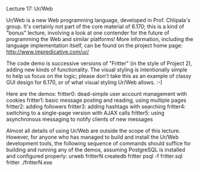 Lecture 17: Ur/Web

Ur/Web is a new Web programming language, developed in Prof. Chlipala's group.  It's certainly not part of the core material of 6.170; this is a kind of "bonus" lecture, involving a look at one contender for the future of programming the Web and similar platforms!  More information, including the language implementation itself, can be found on the project home page:
       http://www.impredicative.com/ur/

The code demo is successive versions of "Fritter" (in the style of Project 2), adding new kinds of functionality.  The visual styling is intentionally simple to help us focus on the logic; please don't take this as an example of classy GUI design for 6.170, or of what visual styling Ur/Web allows. :-)

Here are the demos:
  fritter0: dead-simple user account management with cookies
  fritter1: basic message posting and reading, using multiple pages
  fritter2: adding followers
  fritter3: adding hashtags with searching
  fritter4: switching to a single-page version with AJAX calls
  fritter5: using asynchronous messaging to notify clients of new messages

Almost all details of using Ur/Web are outside the scope of this lecture.  However, for anyone who has managed to build and install the Ur/Web development tools, the following sequence of commands should suffice for building and running any of the demos, assuming PostgreSQL is installed and configured properly:
  urweb fritterN
  createdb fritter
  psql -f fritter.sql fritter
  ./fritterN.exe
